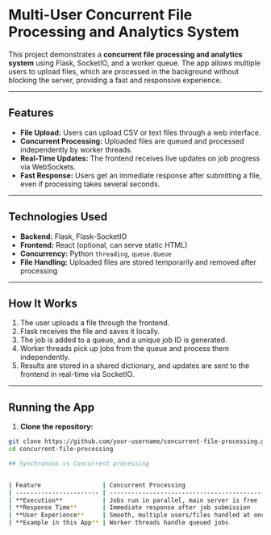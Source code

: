 # Multi-User Concurrent File Processing and Analytics System

This project demonstrates a **concurrent file processing and analytics system** using Flask, SocketIO, and a worker queue. The app allows multiple users to upload files, which are processed in the background without blocking the server, providing a fast and responsive experience.

---

## Features

- **File Upload:** Users can upload CSV or text files through a web interface.  
- **Concurrent Processing:** Uploaded files are queued and processed independently by worker threads.  
- **Real-Time Updates:** The frontend receives live updates on job progress via WebSockets.  
- **Fast Response:** Users get an immediate response after submitting a file, even if processing takes several seconds.  

---

## Technologies Used

- **Backend:** Flask, Flask-SocketIO  
- **Frontend:** React (optional, can serve static HTML)  
- **Concurrency:** Python `threading`, `queue.Queue`  
- **File Handling:** Uploaded files are stored temporarily and removed after processing  

---

## How It Works

1. The user uploads a file through the frontend.  
2. Flask receives the file and saves it locally.  
3. The job is added to a queue, and a unique job ID is generated.  
4. Worker threads pick up jobs from the queue and process them independently.  
5. Results are stored in a shared dictionary, and updates are sent to the frontend in real-time via SocketIO.  

---

## Running the App

1. **Clone the repository:**

```bash
git clone https://github.com/your-username/concurrent-file-processing.git
cd concurrent-file-processing

## Synchronous vs Concurrent processing


| Feature                 | Concurrent Processing                        | Synchronous Processing                     |
| ----------------------- | -------------------------------------------- | ------------------------------------------ |
| **Execution**           | Jobs run in parallel, main server is free    | Jobs run one at a time, server waits       |
| **Response Time**       | Immediate response after job submission      | Response only after job completes          |
| **User Experience**     | Smooth, multiple users/files handled at once | Slow, UI waits for each job to finish      |
| **Example in this App** | Worker threads handle queued jobs            | Traditional blocking processing (not used) |
